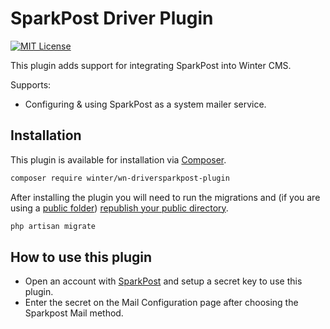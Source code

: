# SparkPost Driver Plugin

[![MIT License](https://img.shields.io/badge/license-MIT-blue.svg)](https://github.com/wintercms/wn-driversparkpost-plugin/blob/main/LICENSE)

This plugin adds support for integrating SparkPost into Winter CMS.

Supports:
- Configuring & using SparkPost as a system mailer service.

## Installation

This plugin is available for installation via [Composer](http://getcomposer.org/).

```bash
composer require winter/wn-driversparkpost-plugin
```

After installing the plugin you will need to run the migrations and (if you are using a [public folder](https://wintercms.com/docs/develop/docs/setup/configuration#using-a-public-folder)) [republish your public directory](https://wintercms.com/docs/develop/docs/console/setup-maintenance#mirror-public-files).

```bash
php artisan migrate
```

## How to use this plugin

- Open an account with [SparkPost](https://www.sparkpost.com/) and setup a secret key to use this plugin.
- Enter the secret on the Mail Configuration page after choosing the Sparkpost Mail method.

